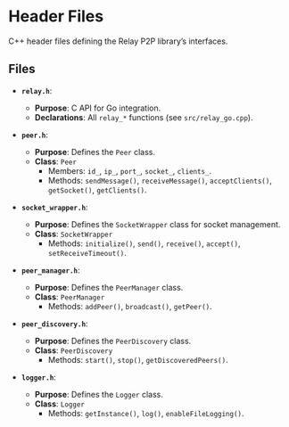 # Header Files

C++ header files defining the Relay P2P library’s interfaces.

## Files
- **`relay.h`**:
  - **Purpose**: C API for Go integration.
  - **Declarations**: All `relay_*` functions (see `src/relay_go.cpp`).

- **`peer.h`**:
  - **Purpose**: Defines the `Peer` class.
  - **Class**: `Peer`
    - Members: `id_`, `ip_`, `port_`, `socket_`, `clients_`.
    - Methods: `sendMessage()`, `receiveMessage()`, `acceptClients()`, `getSocket()`, `getClients()`.

- **`socket_wrapper.h`**:
  - **Purpose**: Defines the `SocketWrapper` class for socket management.
  - **Class**: `SocketWrapper`
    - Methods: `initialize()`, `send()`, `receive()`, `accept()`, `setReceiveTimeout()`.

- **`peer_manager.h`**:
  - **Purpose**: Defines the `PeerManager` class.
  - **Class**: `PeerManager`
    - Methods: `addPeer()`, `broadcast()`, `getPeer()`.

- **`peer_discovery.h`**:
  - **Purpose**: Defines the `PeerDiscovery` class.
  - **Class**: `PeerDiscovery`
    - Methods: `start()`, `stop()`, `getDiscoveredPeers()`.

- **`logger.h`**:
  - **Purpose**: Defines the `Logger` class.
  - **Class**: `Logger`
    - Methods: `getInstance()`, `log()`, `enableFileLogging()`.